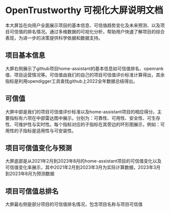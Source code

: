 # OpenTrustworthy 可视化大屏说明文档

本大屏旨在向用户全面展示项目的基本信息、可信值趋势变化及未来预测、以及项目可信值的排名情况。通过多维数据的可视化分析，帮助用户快速了解项目的综合表现，为进一步的决策提供科学依据和数据支持。

## 项目基本信息
大屏右侧展示了github项目home-assistant的基本信息如可信值排名、openrank值、项目运营情况等。可信值由我们的自己的项目可信值评价标准计算得出，其余指标是利用opendigger工具查找github上2022全年数据总结得出。

## 可信值
大屏中部是我们的项目可信值评价标准以及home-assistant项目的相应得分。主要指标有六项在中部雷达图中展示，分别为：可靠性、可用性、安全性、可生存性、可维护性与实时性。每个指标对应的子指标在其旁边的环形图展示，例如：可用性的子指标是适用性与可安装性。

## 项目可信值变化与预测

大屏底部是从2021年2月到2023年8月的home-assistant项目的可信值变化以及可信值变化率展示，其中2021年2月到2023年3月为实际计算数据，2023年3月到2023年8月为预测数据


## 项目可信值总排名
大屏最右侧是部分项目的可信值排名情况，包含项目名称与项目可信值